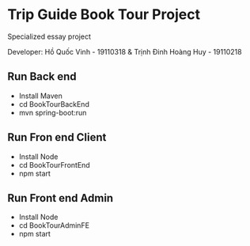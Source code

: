 # Trip Guide Book Tour Project
Specialized essay project

Developer: Hồ Quốc Vinh - 19110318 & Trịnh Đinh Hoàng Huy - 19110218


## Run Back end
* Install Maven
* cd BookTourBackEnd
* mvn spring-boot:run

## Run Fron end Client
* Install Node
* cd BookTourFrontEnd
* npm start

## Run Front end Admin
* Install Node
* cd BookTourAdminFE
* npm start
